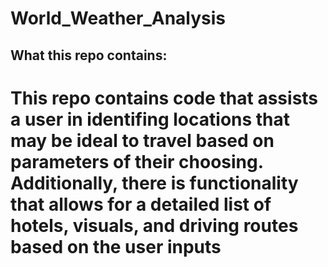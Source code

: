# World_Weather_Analysis

## What this repo contains:
# This repo contains code that assists a user in identifing locations that may be ideal to travel based on parameters of their choosing. Additionally, there is functionality that allows for a detailed list of hotels, visuals, and driving routes based on the user inputs 
